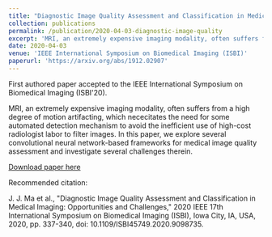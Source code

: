 ```yaml
---
title: "Diagnostic Image Quality Assessment and Classification in Medical Imaging: Opportunities and Challenges"
collection: publications
permalink: /publication/2020-04-03-diagnostic-image-quality
excerpt: 'MRI, an extremely expensive imaging modality, often suffers from a high degree of motion artifacting, which nececitates the need for some automated detection mechanism to avoid the inefficient use of high-cost radiologist labor to filter images. In this paper, we explore several convolutional neural network-based frameworks for medical image quality assessment and investigate several challenges therein.'
date: 2020-04-03
venue: 'IEEE International Symposium on Biomedical Imaging (ISBI)'
paperurl: 'https://arxiv.org/abs/1912.02907'
---
```

First authored paper accepted to the IEEE International Symposium on Biomedical Imaging (ISBI'20).

MRI, an extremely expensive imaging modality, often suffers from a high degree of motion artifacting, which nececitates the need for some automated detection mechanism to avoid the inefficient use of high-cost radiologist labor to filter images. In this paper, we explore several convolutional neural network-based frameworks for medical image quality assessment and investigate several challenges therein.

[Download paper here](https://arxiv.org/abs/1912.02907)

Recommended citation:

J. J. Ma et al., "Diagnostic Image Quality Assessment and Classification in Medical Imaging: Opportunities and Challenges," 2020 IEEE 17th International Symposium on Biomedical Imaging (ISBI), Iowa City, IA, USA, 2020, pp. 337-340, doi: 10.1109/ISBI45749.2020.9098735.
